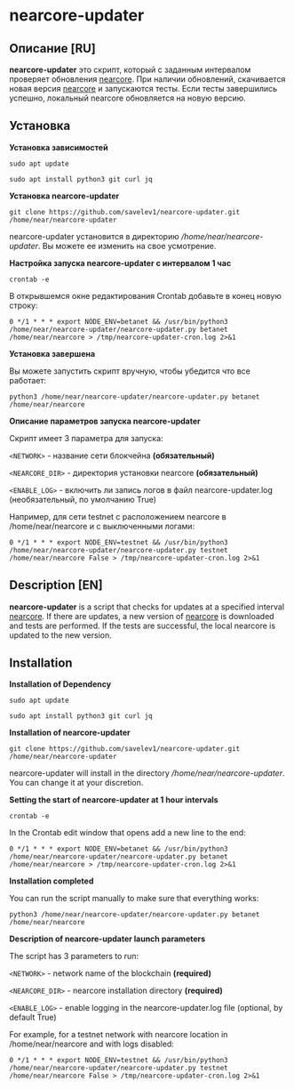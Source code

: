 # nearcore-updater

## Описание [RU]

**nearcore-updater** это скрипт, который с заданным интервалом проверяет обновления [nearcore](https://github.com/nearprotocol/nearcore). При наличии обновлений, скачивается новая версия [nearcore](https://github.com/nearprotocol/nearcore) и запускаются тесты. Если тесты завершились успешно, локальный nearcore обновляется на новую версию.

## Установка

**Установка зависимостей**

```sudo apt update```

```sudo apt install python3 git curl jq```

**Установка nearcore-updater**

```git clone https://github.com/savelev1/nearcore-updater.git /home/near/nearcore-updater```

nearcore-updater установится в директорию */home/near/nearcore-updater*. Вы можете ее изменить на свое усмотрение.

**Настройка запуска nearcore-updater с интервалом 1 час**

```crontab -e```

В открывшемся окне редактирования Crontab добавьте в конец новую строку:

```0 */1 * * * export NODE_ENV=betanet && /usr/bin/python3 /home/near/nearcore-updater/nearcore-updater.py betanet /home/near/nearcore > /tmp/nearcore-updater-cron.log 2>&1```

**Установка завершена**

Вы можете запустить скрипт вручную, чтобы убедится что все работает:

```python3 /home/near/nearcore-updater/nearcore-updater.py betanet /home/near/nearcore```

**Описание параметров запуска nearcore-updater**

Скрипт имеет 3 параметра для запуска:

```<NETWORK>``` - название сети блокчейна **(обязательный)**

```<NEARCORE_DIR>``` - директория установки nearcore **(обязательный)**

```<ENABLE_LOG>``` - включить ли запись логов в файл nearcore-updater.log (необязательный, по умолчанию True)

Например, для сети testnet с расположением nearcore в /home/near/nearcore и с выключенными логами:

```0 */1 * * * export NODE_ENV=testnet && /usr/bin/python3 /home/near/nearcore-updater/nearcore-updater.py testnet /home/near/nearcore False > /tmp/nearcore-updater-cron.log 2>&1```


## Description [EN]

**nearcore-updater** is a script that checks for updates at a specified interval [nearcore](https://github.com/nearprotocol/nearcore). If there are updates, a new version of [nearcore](https://github.com/nearprotocol/nearcore) is downloaded and tests are performed. If the tests are successful, the local nearcore is updated to the new version.

## Installation

**Installation of Dependency**

```sudo apt update```

```sudo apt install python3 git curl jq```

**Installation of nearcore-updater**

```git clone https://github.com/savelev1/nearcore-updater.git /home/near/nearcore-updater```

nearcore-updater will install in the directory */home/near/nearcore-updater*. You can change it at your discretion.

**Setting the start of nearcore-updater at 1 hour intervals**

```crontab -e```

In the Crontab edit window that opens add a new line to the end:

```0 */1 * * * export NODE_ENV=betanet && /usr/bin/python3 /home/near/nearcore-updater/nearcore-updater.py betanet /home/near/nearcore > /tmp/nearcore-updater-cron.log 2>&1```

**Installation completed**

You can run the script manually to make sure that everything works:

```python3 /home/near/nearcore-updater/nearcore-updater.py betanet /home/near/nearcore```

**Description of nearcore-updater launch parameters**

The script has 3 parameters to run:

```<NETWORK>``` - network name of the blockchain **(required)**

```<NEARCORE_DIR>``` - nearcore installation directory **(required)**

```<ENABLE_LOG>``` - enable logging in the nearcore-updater.log file (optional, by default True)

For example, for a testnet network with nearcore location in /home/near/nearcore and with logs disabled:

```0 */1 * * * export NODE_ENV=testnet && /usr/bin/python3 /home/near/nearcore-updater/nearcore-updater.py testnet /home/near/nearcore False > /tmp/nearcore-updater-cron.log 2>&1```
